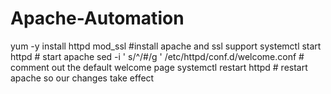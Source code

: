 # Apache-Automation
yum -y  install httpd mod_ssl                                              #install apache and ssl support
systemctl start httpd                                                      # start apache
sed -i  ' s/^/#/g ' /etc/httpd/conf.d/welcome.conf                         # comment out the default welcome page
systemctl restart httpd                                                    # restart apache so our changes take effect
